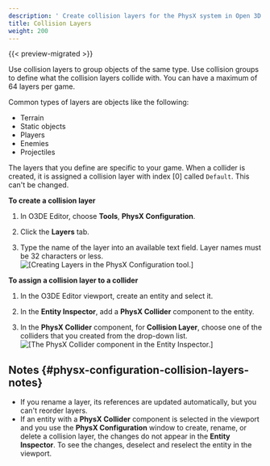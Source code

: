 ```yaml
---
description: ' Create collision layers for the PhysX system in Open 3D Engine. '
title: Collision Layers
weight: 200
---
```


{{< preview-migrated >}}

Use collision layers to group objects of the same type\. Use collision groups to define what the collision layers collide with\. You can have a maximum of 64 layers per game\.

Common types of layers are objects like the following:
+ Terrain
+ Static objects
+ Players
+ Enemies
+ Projectiles

The layers that you define are specific to your game\. When a collider is created, it is assigned a collision layer with index \[0\] called `Default`\. This can't be changed\.

**To create a collision layer**

1. In O3DE Editor, choose **Tools**, **PhysX Configuration**\.

1. Click the **Layers** tab\.

1. Type the name of the layer into an available text field\. Layer names must be 32 characters or less\.
![\[Creating Layers in the PhysX Configuration tool.\]](/images/user-guide/physx/physx-configuration-2.png)

**To assign a collision layer to a collider**

1. In the O3DE Editor viewport, create an entity and select it\.

1. In the **Entity Inspector**, add a **PhysX Collider** component to the entity\.

1. In the **PhysX Collider** component, for **Collision Layer**, choose one of the colliders that you created from the drop\-down list\.
![\[The PhysX Collider component in the Entity Inspector.\]](/images/user-guide/physx/physx-configuration-3.png)

## Notes {#physx-configuration-collision-layers-notes}
+ If you rename a layer, its references are updated automatically, but you can't reorder layers\.
+ If an entity with a **PhysX Collider** component is selected in the viewport and you use the **PhysX Configuration** window to create, rename, or delete a collision layer, the changes do not appear in the **Entity Inspector**\. To see the changes, deselect and reselect the entity in the viewport\.
